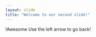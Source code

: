 ```yaml
---
layout: slide
title: "Welcome to our second slide!"
---
```

!Awesome
Use the left arrow to go back!
